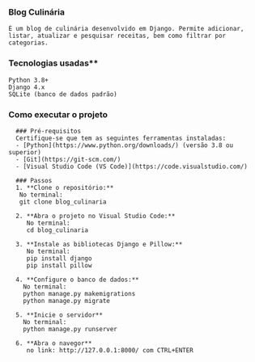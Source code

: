 ### Blog Culinária
    É um blog de culinária desenvolvido em Django. Permite adicionar, listar, atualizar e pesquisar receitas, bem como filtrar por categorias.

### Tecnologias usadas**
    Python 3.8+
    Django 4.x
    SQLite (banco de dados padrão)
    
### Como executar o projeto
      ### Pré-requisitos
      Certifique-se que tem as seguintes ferramentas instaladas:
      - [Python](https://www.python.org/downloads/) (versão 3.8 ou superior)
      - [Git](https://git-scm.com/)
      - [Visual Studio Code (VS Code)](https://code.visualstudio.com/)
    
      ### Passos
      1. **Clone o repositório:**
       No terminal:
       git clone blog_culinaria
    
      2. **Abra o projeto no Visual Studio Code:**
         No terminal:
         cd blog_culinaria
      
      3. **Instale as bibliotecas Django e Pillow:**
         No terminal:
         pip install django
         pip install pillow
         
      4. **Configure o banco de dados:**
        No terminal:
        python manage.py makemigrations
        python manage.py migrate
    
      5. **Inicie o servidor**
        No terminal:
        python manage.py runserver
      
      6. **Abra o navegor**
         no link: http://127.0.0.1:8000/ com CTRL+ENTER
  
